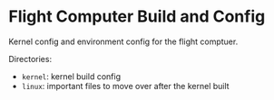 # Flight Computer Build and Config


Kernel config and environment config for the flight comptuer.

Directories:

 - `kernel`: kernel build config
 - `linux`: important files to move over after the kernel built
